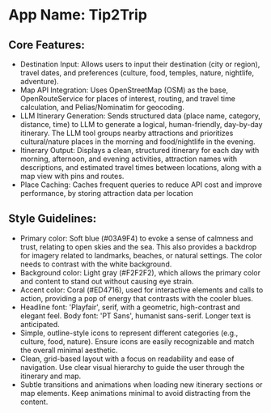 # **App Name**: Tip2Trip

## Core Features:

- Destination Input: Allows users to input their destination (city or region), travel dates, and preferences (culture, food, temples, nature, nightlife, adventure).
- Map API Integration: Uses OpenStreetMap (OSM) as the base, OpenRouteService for places of interest, routing, and travel time calculation, and Pelias/Nominatim for geocoding.
- LLM Itinerary Generation: Sends structured data (place name, category, distance, time) to LLM to generate a logical, human-friendly, day-by-day itinerary. The LLM tool groups nearby attractions and prioritizes cultural/nature places in the morning and food/nightlife in the evening.
- Itinerary Output: Displays a clean, structured itinerary for each day with morning, afternoon, and evening activities, attraction names with descriptions, and estimated travel times between locations, along with a map view with pins and routes.
- Place Caching: Caches frequent queries to reduce API cost and improve performance, by storing attraction data per location

## Style Guidelines:

- Primary color: Soft blue (#03A9F4) to evoke a sense of calmness and trust, relating to open skies and the sea. This also provides a backdrop for imagery related to landmarks, beaches, or natural settings. The color needs to contrast with the white background.
- Background color: Light gray (#F2F2F2), which allows the primary color and content to stand out without causing eye strain.
- Accent color: Coral (#ED4716), used for interactive elements and calls to action, providing a pop of energy that contrasts with the cooler blues.
- Headline font: 'Playfair', serif, with a geometric, high-contrast and elegant feel. Body font: 'PT Sans', humanist sans-serif. Longer text is anticipated.
- Simple, outline-style icons to represent different categories (e.g., culture, food, nature). Ensure icons are easily recognizable and match the overall minimal aesthetic.
- Clean, grid-based layout with a focus on readability and ease of navigation. Use clear visual hierarchy to guide the user through the itinerary and map.
- Subtle transitions and animations when loading new itinerary sections or map elements. Keep animations minimal to avoid distracting from the content.